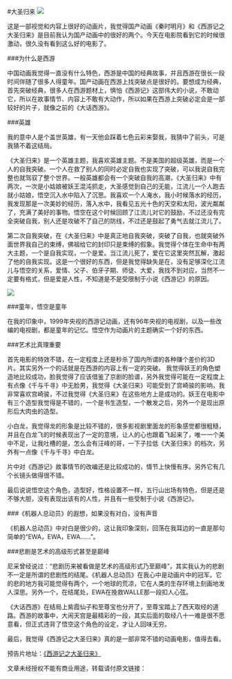 #大圣归来
![](http://img31.mtime.cn/pi/2015/04/22/112758.49985889_1000X1000.jpg)

这是一部视觉和内容上很好的动画片，我觉得国产动画《秦时明月》和《西游记之大圣归来》是目前我认为国产动画中的很好的两个。今天在电影院看到它的时候很激动，很久没有看到这么好的电影了。

###为什么是西游

中国动画我觉得一直没有什么特色，西游是中国的经典故事，并且西游在很长一段时间伴随了很多人得童年。国产动画在西游上找突破点是很好的。要想成为经典，首先突破经典，很多人在西游题材上，惧怕《西游记》这部伟大的小说，不敢动它，所以在故事情节、内容上不敢有大动作，所以如果在西游上突破必定会是一部较好的片子，就像之前的《大话西游》。

###英雄

我的意中人是个盖世英雄，有一天他会踩着七色云彩来娶我，我猜中了前头，可是我猜不着这结局。

《大圣归来》是一个英雄主题，我喜欢英雄主题。不是美国的超级英雄，而是一个人的自我突破。一个人在救了别人的同时必定自我也实现了突破，可以我说自我完整也就驾驭了整个世界。一般英雄都会有一个突破自我的高潮，《大圣归来》中有两次，一次是小姑娘被妖王混沌抓走，大圣感觉到自己的无能，江流儿一个人跑去就小姑娘，悟空沉入水中陷入了沉思。我喜欢一个人淹水，我小时候落水的经历，我发现那是一次美妙的经历，落入水中，我看见五光十色的天空和太阳，波光粼粼了，充满了美好的事物。悟空在这个时候回顾了江流儿对它的鼓励，不过还没有完全突破自我，别人还是攻破不了自己的防线，不过还是鼓起了勇气去就江流儿了。

第二次自我突破，在《大圣归来》中是真正地自我突破，突破了自我，也就突破外面世界我自己的束缚，佛祖给它的封印只是束缚的假象。我觉得个体在生命中有两大主题，一个是自我实现，一个是爱。当江流儿死了，爱在它这里突然瓦解，激起了他的自我实现。这是一个很好的东西，但是我觉得缺失是在，没有足够深化江流儿与悟空的关系，爱情、父子、伯牙子期、师徒、大爱，我找不到对应，当然不一定要有格式，但是爱是人性，不知道是不是受限制于小说《西游记》的原因。


![](https://mag.moe/wp-content/uploads/2015/06/%E3%80%8A%E8%A5%BF%E6%B8%B8%E8%AE%B0%E4%B9%8B%E5%A4%A7%E5%9C%A3%E5%BD%92%E6%9D%A5%E3%80%8B%E8%BF%98%E6%9C%AA%E4%B8%8A%E6%98%A0%E5%A5%BD%E8%AF%84%E5%A6%82%E6%BD%AE-520x400.jpg)

###童年，悟空是童年

在我的印象中，1999年央视的西游记动画，还有96年央视的电视剧，以及一些改编的电视剧，都是童年的记忆。悟空作为动画片的主题确实一个好的东西。


###艺术比真理重要

首先电影的特效不错，在一定程度上还是秒杀了国内所谓的各种赚个差价的3D片。其实另外一个的话就是在西游的内容上有一定的突破。
我觉得妖王的角色塑造地比较成功，脸我觉得了应该借鉴了京剧的脸谱，另外我觉得可能在一定程度上有点像《千与千寻》中无脸男，我觉得《大圣归来》可能受到了宫崎骏的影响，我非常喜欢宫崎骏，不过我觉得《大圣归来》在这些地方上是成功的。妖王在电影中有三个造型我觉得是不错的，一个是书生造型，一个散发之后，另外一个是现出原形后大肉虫的造型。

小白龙，我觉得龙的形象是比较不错的，很多影视剧里面龙的形象感觉都很粗糙，并且在白龙飞的时候表现出了一定的意境，让人的心也跟着飞起来了，唯一一个美中不足，让我吐槽的是，怎么会有汪峰的哥，一下子拉低《大圣归来》的档次，另外有一点像《千与千寻》中白龙。

片中对《西游记》故事情节的改编还是比较成功的，情节上快慢有序。另外它有几个长镜头做得很不错。

最后说说悟空这个角色，造型好，性格设置不一样，五行山出场有特色，但是还是不够大胆，没有表现出该有的人性，并且有一些受制于小说《西游记》。



###《机器人总动员》的遐想，如果没有对白，没有声音

《机器人总动员》中对白是很少的，这让我印象深刻，回荡在我耳边的一直是那句简单的“EWA，EWA，EWA……”。

###悲剧是艺术的高级形式甚至是巅峰

尼采曾经说过：“悲剧历来被看做是艺术的高级形式乃至巅峰”，其实我认为的悲剧不一定是所谓的悲剧性的结尾。《机器人总动员》在我心中是动画片中的冠军。它的悲的地方我可能觉得有两个，一个地球的荒凉，它在人类的生存环境上刻画地发人深思。另外一个，在结尾处，EWA在挽救WALLE那一段扣人心弦。

《大话西游》在结局上紫霞仙子和至尊宝也分开了，至尊宝踏上了西天取经的道路。西游的故事中，大闹天宫是最精彩的一段，其实后面的取经八十一难是很不愿意看，但正式违背了悟空这个角色的设定，才让人回味无穷。

最后，我觉得《西游记之大圣归来》真的是一部非常不错的动画电影，值得去看。


预告片地址：[《西游记之大圣归来》](http://movie.douban.com/trailer/179848/#content)

文章未经授权不能有商业用途，转载请付原文链接：
